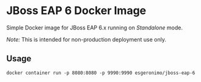 # JBoss EAP 6 Docker Image
Simple Docker image for JBoss EAP 6.x running on _Standalone_ mode.

*Note:* This is intended for non-production deployment use only.

## Usage
```
docker container run -p 8080:8080 -p 9990:9990 esgeronimo/jboss-eap-6
```
